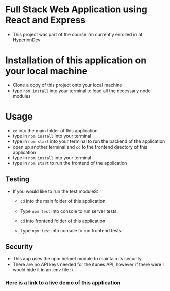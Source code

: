 # Full Stack Web Application using React and Express
* This project was part of the course I'm currently enrolled in at HyperionDev

# Installation of this application on your local machine
* Clone a copy of this project onto your local machine 
* type ``npm install`` into your terminal to load all the necessary node modules

# Usage
* ``cd`` into the main folder of this application
* type in ``npm install`` into your terminal
* type in ``npm start`` into your terminal to run the backend of the application
* open up another terminal and ``cd`` to the frontend directory of this application
* type in ``npm install`` into your terminal
* type in ``npm start`` to run the frontend of the application

## Testing
* If you would like to run the test moduleS:
  * ``cd`` into the main folder of this application
  * Type ``npm test`` into console to run server tests.

  * ``cd`` into frontend folder of this application
  * Type ``npm test`` into console to run frontend tests.

## Security
* This app uses the npm helmet module to maintain its security
* There are no API keys needed for the itunes API, however if there were I would hide it in an .env file :)

### Here is a link to a live demo of this application
